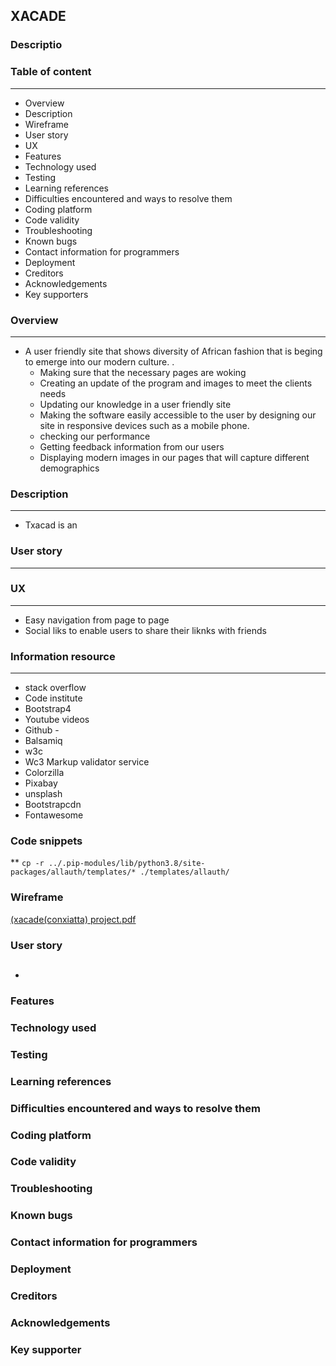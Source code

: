 ## XACADE

### Descriptio



### Table of content
---------------------
- Overview
- Description
- Wireframe
- User story
- UX
- Features
- Technology used
- Testing
- Learning references
- Difficulties encountered and ways to resolve them
- Coding platform
- Code validity
- Troubleshooting
- Known bugs
- Contact information for programmers
- Deployment
- Creditors
- Acknowledgements 
- Key supporters 





### Overview
-------------

 -  A user friendly site that shows diversity of African fashion that is beging to emerge into our modern culture.
  .
    - Making sure that the necessary pages are woking
    - Creating an update of the program and images to meet the clients needs
    - Updating our knowledge in a user friendly site
    - Making the software easily accessible to the user by designing our site in responsive devices such as a mobile phone. 
    - checking our performance
    - Getting feedback information from our users
    - Displaying modern images in our pages that will capture different demographics

### Description
--------------------
- Txacad is an 


### User story
------------




### UX
-------
- Easy navigation from page to page 
- Social liks to enable users to share their liknks with friends


### Information resource
-------------
- stack overflow
- Code institute
- Bootstrap4
- Youtube videos 
- Github - 
- Balsamiq
- w3c
- Wc3 Markup validator service
- Colorzilla
- Pixabay
- unsplash
- Bootstrapcdn
 - Fontawesome


### Code snippets
** `cp -r ../.pip-modules/lib/python3.8/site-packages/allauth/templates/* ./templates/allauth/`

### Wireframe
[(xacade(conxiatta) project.pdf](https://github.com/SNmcdarby1/xacade/files/6457212/Conxiatta.project.pdf)



### User story


##
* 
###  Features

###  Technology used


###  Testing

###  Learning references

###  Difficulties encountered and ways to resolve them

###  Coding platform

### Code validity

### Troubleshooting

###  Known bugs

###  Contact information for programmers

###  Deployment

###  Creditors

### Acknowledgements 

###  Key supporter